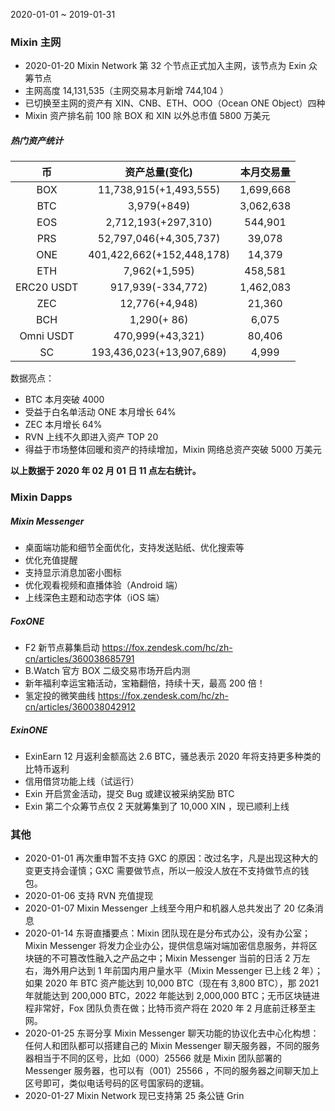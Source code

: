 2020-01-01 ~ 2019-01-31

### Mixin 主网
- 2020-01-20
Mixin Network 第 32 个节点正式加入主网，该节点为 Exin 众筹节点
- 主网高度 14,131,535（主网交易本月新增 744,104 ）
- 已切换至主网的资产有 XIN、CNB、ETH、OOO（Ocean ONE Object）四种
- Mixin 资产排名前 100 除 BOX 和 XIN 以外总市值 5800 万美元
##### 热门资产统计
| 币 | 资产总量(变化) | 本月交易量
| :----: | :----: | :----: |
|  BOX | 11,738,915(+1,493,555) | 1,699,668 |
|  BTC | 3,979(+849) | 3,062,638 |
|  EOS | 2,712,193(+297,310) | 544,901 |
|  PRS | 52,797,046(+4,305,737) | 39,078 |
|  ONE | 401,422,662(+152,448,178) | 14,379 |
|  ETH | 7,962(+1,595) | 458,581 |
| ERC20 USDT |  917,939(-334,772) | 1,462,083  |
| ZEC | 12,776(+4,948) | 21,360 |
| BCH | 1,290(+ 86) | 6,075 |
| Omni USDT | 470,999(+43,321) | 80,406  |
|  SC | 193,436,023(+13,907,689) | 4,999 |

数据亮点：
- BTC 本月突破 4000
- 受益于白名单活动 ONE 本月增长 64%
- ZEC 本月增长 64%
- RVN 上线不久即进入资产 TOP 20
- 得益于市场整体回暖和资产的持续增加，Mixin 网络总资产突破 5000 万美元

**以上数据于 2020 年 02 月 01 日 11 点左右统计。**

### Mixin Dapps

##### Mixin Messenger
- 桌面端功能和细节全面优化，支持发送贴纸、优化搜索等
- 优化充值提醒
- 支持显示消息加密小图标
- 优化观看视频和直播体验（Android 端）
- 上线深色主题和动态字体（iOS 端）

##### FoxONE
- F2 新节点募集启动 https://fox.zendesk.com/hc/zh-cn/articles/360038685791
- B.Watch 官方 BOX 二级交易市场开启内测
- 新年福利幸运宝箱活动，宝箱翻倍，持续十天，最高 200 倍！
- 氢定投的微笑曲线 https://fox.zendesk.com/hc/zh-cn/articles/360038042912

##### ExinONE
- ExinEarn 12 月返利金额高达 2.6 BTC，骚总表示 2020 年将支持更多种类的比特币返利
- 信用借贷功能上线（试运行）
- Exin 开启赏金活动，提交 Bug 或建议被采纳奖励 BTC 
- Exin 第二个众筹节点仅 2 天就筹集到了 10,000 XIN ，现已顺利上线

### 其他
- 2020-01-01
再次重申暂不支持 GXC 的原因：改过名字，凡是出现这种大的变更支持会谨慎；GXC 需要做节点，所以一般没人放在不支持做节点的钱包。
- 2020-01-06
支持 RVN 充值提现
- 2020-01-07
Mixin Messenger 上线至今用户和机器人总共发出了 20 亿条消息
- 2020-01-14
东哥直播要点：Mixin 团队现在是分布式办公，没有办公室；Mixin Messenger 将发力企业办公，提供信息端对端加密信息服务，并将区块链的不可篡改性融入之产品之中；Mixin Messenger 当前的日活 2 万左右，海外用户达到 1 年前国内用户量水平（Mixin Messenger 已上线 2 年）；如果 2020 年 BTC 资产能达到 10,000 BTC（现在有 3,800 BTC），那 2021 年就能达到 200,000 BTC，2022 年能达到 2,000,000 BTC；无币区块链进程非常好，Fox 团队负责在做；比特币资产将在 2020 年 2 月底前迁移至主网。
- 2020-01-25
东哥分享 Mixin Messenger 聊天功能的协议化去中心化构想：任何人和团队都可以搭建自己的 Mixin Messenger 聊天服务器，不同的服务器相当于不同的区号，比如（000）25566 就是 Mixin 团队部署的 Messenger 服务器，也可以有（001）25566  ，不同的服务器之间聊天加上区号即可，类似电话号码的区号国家码的逻辑。
- 2020-01-27
Mixin Network 现已支持第 25 条公链 Grin